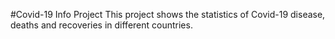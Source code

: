 #Covid-19 Info Project
This project shows the statistics of Covid-19 disease, deaths and recoveries in different countries.

